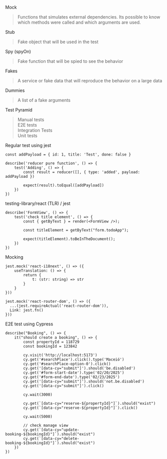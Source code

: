 Mock
> Functions that simulates external dependencies. Its possible to know which methods were called and which arguments are used.

Stub
> Fake object that will be used in the test

Spy (spyOn)
> Fake function that will be spied to see the behavior

Fakes
> A service or fake data that will reproduce the behavior on a large data

Dummies
> A list of a fake arguments

Test Pyramid

> Manual tests    
> E2E tests  
> Integration Tests  
> Unit tests  

Regular test using jest
```
const addPayload = { id: 1, title: 'Test', done: false }

describe('reducer pure function', () => {
    test('Adding', () => {
        const result = reducer([], { type: 'added', payload: addPayload })

        expect(result).toEqual([addPayload])
    })
})
```

testing-library/react (TLR) / jest
```
describe('FormView', () => {
    test('check title element', () => {
        const { getByText } = render(<FormView />);

        const titleElement = getByText("form.todoApp");

        expect(titleElement).toBeInTheDocument();
    })
})
```

Mocking
```
jest.mock('react-i18next', () => ({
    useTranslation: () => {
        return {
            t: (str: string) => str
        }
    }
}))
```

```
jest.mock('react-router-dom', () => ({
  ...(jest.requireActual('react-router-dom')),
  Link: jest.fn()
}))
``` 

E2E test using Cypress
```
describe("Booking", () => {
    it("should create a booking", () => {
        const propertyId = 118729
        const bookingId = 123842

        cy.visit('http://localhost:5173')
        cy.get('#searchPlace').click().type('Maceió')
        cy.get('#searchPlace-option-0').click()
        cy.get('[data-cy="submit"]').should('be.disabled')
        cy.get('#form-start-date').type('02/20/2025')
        cy.get('#form-end-date').type('02/23/2025')
        cy.get('[data-cy="submit"]').should('not.be.disabled')
        cy.get('[data-cy="submit"]').click()

        cy.wait(3000)

        cy.get(`[data-cy="reserve-${propertyId}"]`).should("exist")
        cy.get(`[data-cy="reserve-${propertyId}"]`).click()

        cy.wait(5000)

        // check manage view
        cy.get(`[data-cy="update-booking-${bookingId}"]`).should("exist")
        cy.get(`[data-cy="delete-booking-${bookingId}"]`).should("exist")
    })
})
```